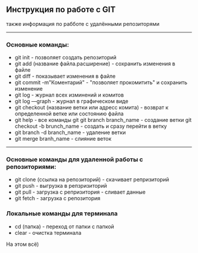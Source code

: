 ## Инструкция по работе с GIT
 также информация по рабботе с удалёнными репозиторями
***

 ### Основные команды:

 * git init - позволяет создать репозиторий
 * git add (название файла.расширение) - сохранить изменения в файле
 * git diff - показывает изменения в файле
 * git commit -m"Коментарий" - "позволяет прокомитить" и сохранить изменение
 * git log - журнал всех изминений и комитов
 * git log —graph - журнал в графическом виде
 * git checkout (название ветки или адресс комита) - возврат к определенной ветке или состоянию файла
 * git help - все команды git
 git branch branch_name - создание ветки
 git checkout -b brunch_name - создать и сразу перейти в ветку
 * git branch -d branch_name - удаление ветки
 * git merge branh_name - слияние веток
***
 ### Основные команды для удаленной работы с репозиториями:

* git clone (ссылка на репозиторий) - скачивает репризиторий 
* git push - выгрузка в репзризиторий  
* git pull - загрузка с репризитория - сливает данные
* git fetch - загрузка с репозитория

### Локальные команды для терминала 

* cd (папка) - переход от папки с папкой
* clear - очистка терминала

На этом всё)


